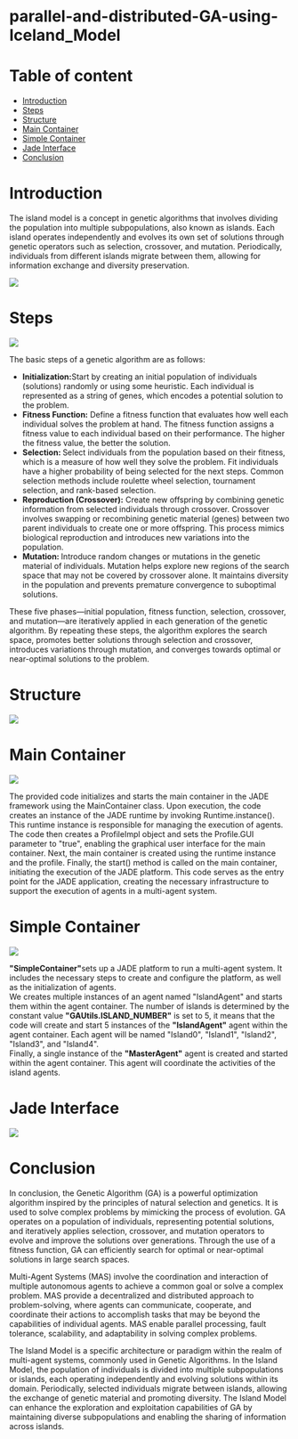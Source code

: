 # parallel-and-distributed-GA-using-Iceland_Model
<h1>Table of content</h1>
<ul>
  <li><a href="#intro">Introduction</a></li>
  <li><a href="#steps">Steps</a></li>
   <li><a href="#structure">Structure</a></li>
   <li><a href="#main">Main Container</a></li>
   <li><a href="#simple">Simple Container</a></li>
   <li><a href="#jade">Jade Interface</a> </li>
  <li><a href="#conclusion">Conclusion</a></li>
</ul>
<h1 id="intro">Introduction</h1>
<p>The island model is a concept in genetic algorithms that involves dividing the population into multiple subpopulations, also known as islands. Each island operates independently and evolves its own set of solutions through genetic operators such as selection, crossover, and mutation. Periodically, individuals from different islands migrate between them, allowing for information exchange and diversity preservation.</p>
<img src="/capture/islandmodel.png"/>
<h1 id="steps">Steps</h1>
<img src="steps.png"/>
<p>The basic steps of a genetic algorithm are as follows:</p>
<ul>
  <li><b>Initialization:</b>Start by creating an initial population of individuals (solutions) randomly or using some heuristic. Each individual is represented as a string of genes, which encodes a potential solution to the problem.</li>
  <li><b>Fitness Function:</b> Define a fitness function that evaluates how well each individual solves the problem at hand. The fitness function assigns a fitness value to each individual based on their performance. The higher the fitness value, the better the solution.</li>
  <li><b>Selection: </b>Select individuals from the population based on their fitness, which is a measure of how well they solve the problem. Fit individuals have a higher probability of being selected for the next steps. Common selection methods include roulette wheel selection, tournament selection, and rank-based selection.</li>
  <li><b> Reproduction (Crossover):</b> Create new offspring by combining genetic information from selected individuals through crossover. Crossover involves swapping or recombining genetic material (genes) between two parent individuals to create one or more offspring. This process mimics biological reproduction and introduces new variations into the population.</li>
  <li><b>Mutation: </b>Introduce random changes or mutations in the genetic material of individuals. Mutation helps explore new regions of the search space that may not be covered by crossover alone. It maintains diversity in the population and prevents premature convergence to suboptimal solutions.</li>
</ul>
<p>These five phases—initial population, fitness function, selection, crossover, and mutation—are iteratively applied in each generation of the genetic algorithm. By repeating these steps, the algorithm explores the search space, promotes better solutions through selection and crossover, introduces variations through mutation, and converges towards optimal or near-optimal solutions to the problem.</p>
<h1 id="structure">Structure</h1>
<img src="/capture/str.PNG" />
<h1 id ="main">Main Container</h1>
<img src="/capture/main.PNG" />
<p>The provided code initializes and starts the main container in the JADE framework using the MainContainer class. Upon execution, the code creates an instance of the JADE runtime by invoking Runtime.instance(). This runtime instance is responsible for managing the execution of agents. The code then creates a ProfileImpl object and sets the Profile.GUI parameter to "true", enabling the graphical user interface for the main container. Next, the main container is created using the runtime instance and the profile. Finally, the start() method is called on the main container, initiating the execution of the JADE platform. This code serves as the entry point for the JADE application, creating the necessary infrastructure to support the execution of agents in a multi-agent system.</p>
<h1 id="simple">Simple Container </h1>
<img src="/capture/simple.PNG" />
<p><b>"SimpleContainer"</b>sets up a JADE platform to run a multi-agent system. It includes the necessary steps to create and configure the platform, as well as the initialization of agents.<br>
We creates multiple instances of an agent named "IslandAgent" and starts them within the agent container. The number of islands is determined by the constant value <b>"GAUtils.ISLAND_NUMBER"</b>  is set to 5, it means that the code will create and start 5 instances of the <b>"IslandAgent"</b> agent within the agent container. Each agent will be named "Island0", "Island1", "Island2", "Island3", and "Island4".<br>
  Finally, a single instance of the <b> "MasterAgent"</b> agent is created and started within the agent container. This agent will coordinate the activities of the island agents.
</p>
<h1 id ="jade">Jade Interface </h1>
<img src="/capture/jade.PNG" />
<h1 id="conclusion">Conclusion</h1>
<p>In conclusion, the Genetic Algorithm (GA) is a powerful optimization algorithm inspired by the principles of natural selection and genetics. It is used to solve complex problems by mimicking the process of evolution. GA operates on a population of individuals, representing potential solutions, and iteratively applies selection, crossover, and mutation operators to evolve and improve the solutions over generations. Through the use of a fitness function, GA can efficiently search for optimal or near-optimal solutions in large search spaces.<br>

Multi-Agent Systems (MAS) involve the coordination and interaction of multiple autonomous agents to achieve a common goal or solve a complex problem. MAS provide a decentralized and distributed approach to problem-solving, where agents can communicate, cooperate, and coordinate their actions to accomplish tasks that may be beyond the capabilities of individual agents. MAS enable parallel processing, fault tolerance, scalability, and adaptability in solving complex problems.<br>

The Island Model is a specific architecture or paradigm within the realm of multi-agent systems, commonly used in Genetic Algorithms. In the Island Model, the population of individuals is divided into multiple subpopulations or islands, each operating independently and evolving solutions within its domain. Periodically, selected individuals migrate between islands, allowing the exchange of genetic material and promoting diversity. The Island Model can enhance the exploration and exploitation capabilities of GA by maintaining diverse subpopulations and enabling the sharing of information across islands.</p>
